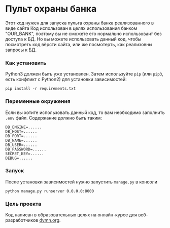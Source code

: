 # Пульт охраны банка

Этот код нужен для запуска пульта охраны банка реализованного в виде сайта
Код использован в целях использования банком "OUR_BANK", поэтому вы не сможете его нормально использоваит без доступа к БД.
Но вы можете использовать данный код, чтобы посмотреть код вёрсти сайта, или же посмотерть, как реализовны запросы к БД.

### Как установить

Python3 должен быть уже установлен.
Затем используйте `pip` (или `pip3`, есть конфликт с Python2) для установки зависимостей:
```
pip install -r requirements.txt
```

### Переменные окружения

Если вы хотите использовать данный код, то вам необходимо заполнить `.env` файл.
Содержание должно быть таким:
```
DB_ENGINE=......
DB_HOST=......
DB_PORT=......
DB_NAME=......
DB_USER=......
DB_PASSWORD=......
SECRET_KEY=......
DEBUG=......
```

### Запуск 

После установки зависимостей нужно запустить `manage.py` в консоли
```
python manage.py runserver 0.0.0.0:8000
```

### Цель проекта

Код написан в образовательных целях на онлайн-курсе для веб-разработчиков [dvmn.org](https://dvmn.org/).
